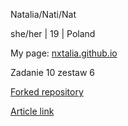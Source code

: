 Natalia/Nati/Nat

she/her | 19 | Poland

My page: [nxtalia.github.io](https://nxtalia.github.io/)

Zadanie 10 zestaw 6

[Forked repository](https://github.com/nxtalia/HandRefiner)

[Article link](https://paperswithcode.com/paper/handrefiner-refining-malformed-hands-in)
